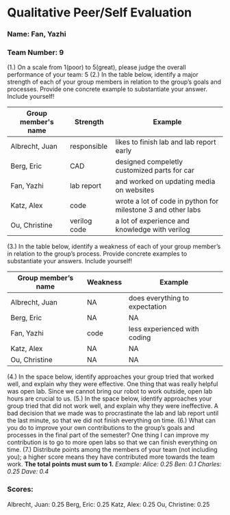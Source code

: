 # Qualitative Peer/Self Evaluation

### Name: Fan, Yazhi
### Team Number: 9

(1.) On a scale from 1(poor) to 5(great), please judge the overall performance of your team:
5
(2.) In the table below, identify a major strength of each of your group members in relation to the group’s goals and processes. Provide one concrete example to substantiate your answer. Include yourself!

| Group member's name | Strength | Example |
| ------------------- | -------- | ------- |
|Albrecht, Juan|responsible|likes to finish lab and lab report early|
|Berg, Eric|CAD|designed compeletly customized parts for car|
|Fan, Yazhi|lab report|and worked on updating media on websites|
|Katz, Alex|code|wrote a lot of code in python for milestone 3 and other labs|
|Ou, Christine|verilog code|a lot of experience and knowledge with verilog|

(3.) In the table below, identify a weakness of each of your group member’s in relation to the group’s process. Provide concrete examples to substantiate your answers. Include yourself!

| Group member’s name | Weakness | Example |
| ------------------- | -------- | ------- |
|Albrecht, Juan|NA|does everything to expectation|
|Berg, Eric|NA|NA|
|Fan, Yazhi|code|less experienced with coding|
|Katz, Alex|NA|NA|
|Ou, Christine|NA|NA|

(4.) In the space below, identify approaches your group tried that worked well, and explain why they were effective.
One thing that was really helpful was open lab. Since we cannot bring our robot to work outside, open lab hours are crucial to us.
(5.) In the space below, identify approaches your group tried that did not work well, and explain why they were ineffective.
A bad decision that we made was to procrastinate the lab and lab report until the last minute, so that we did not finish everything on time.
(6.) What can you do to improve your own contributions to the group’s goals and processes in the final part of the semester?
One thing I can improve my contribution is to go to more open labs so that we can finish everything on time.
(7.) Distribute points among the members of your team (not including you); a higher score means they have contributed more towards the team work. **The total points must sum to 1.**
*Example:
Alice: 0.25
Ben: 0.1
Charles: 0.25
Dave: 0.4*

### Scores:
Albrecht, Juan:  0.25
Berg, Eric:  0.25
Katz, Alex:  0.25
Ou, Christine:  0.25


